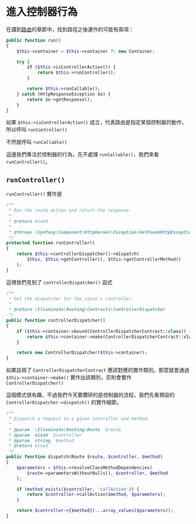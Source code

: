 # 進入控制器行為

在講到[路由](/routes.md)的章節中，找到路徑之後運作的可能有兩項：

```php
public function run()
{
    $this->container = $this->container ?: new Container;

    try {
        if ($this->isControllerAction()) {
            return $this->runController();
        }

        return $this->runCallable();
    } catch (HttpResponseException $e) {
        return $e->getResponse();
    }
}
```

如果 `$this->isControllerAction()` 成立，代表路由是指定某個控制器的動作，所以呼叫 `runController()`

不然就呼叫 `runCallable()`

這邊我們專注於控制器的行為，先不處理 `runCallable()`，我們來看 `runController()`。

## `runController()`

`runController()` 實作是

```php
/**
 * Run the route action and return the response.
 *
 * @return mixed
 *
 * @throws \Symfony\Component\HttpKernel\Exception\NotFoundHttpException
 */
protected function runController()
{
    return $this->controllerDispatcher()->dispatch(
        $this, $this->getController(), $this->getControllerMethod()
    );
}
```

這裡我們見到了 `controllerDispatcher()` 函式

```php
/**
 * Get the dispatcher for the route's controller.
 *
 * @return \Illuminate\Routing\Contracts\ControllerDispatcher
 */
public function controllerDispatcher()
{
    if ($this->container->bound(ControllerDispatcherContract::class)) {
        return $this->container->make(ControllerDispatcherContract::class);
    }

    return new ControllerDispatcher($this->container);
}
```

如果註冊了 `ControllerDispatcherContract` 應該對應的實作類別，那麼就會通過 `$this->container->make()` 實作出該類別，否則會實作 `ControllerDispatcher()`

這個模式很有趣，不過我們今天要鑽研的是控制器的流程，我們先看預設的 `ControllerDispatcher->dispatch()` 的實作細節。


```php
/**
 * Dispatch a request to a given controller and method.
 *
 * @param  \Illuminate\Routing\Route  $route
 * @param  mixed  $controller
 * @param  string  $method
 * @return mixed
 */
public function dispatch(Route $route, $controller, $method)
{
    $parameters = $this->resolveClassMethodDependencies(
        $route->parametersWithoutNulls(), $controller, $method
    );

    if (method_exists($controller, 'callAction')) {
        return $controller->callAction($method, $parameters);
    }

    return $controller->{$method}(...array_values($parameters));
}
```
